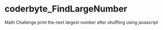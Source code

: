 # coderbyte_FindLargeNumber
Math Challenge print the next largest number after shuffling using javascript
